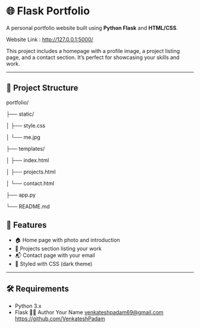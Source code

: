 # 🌐 Flask Portfolio

A personal portfolio website built using **Python Flask** and **HTML/CSS**.

Website Link : http://127.0.0.1:5000/

This project includes a homepage with a profile image, a project listing page, and a contact section. It’s perfect for showcasing your skills and work.

---

## 📂 Project Structure

portfolio/

├── static/

│ ├── style.css

│ └── me.jpg

├── templates/

│ ├── index.html

│ ├── projects.html

│ └── contact.html

├── app.py

└── README.md

## 🚀 Features

- 🏠 Home page with photo and introduction
- 💼 Projects section listing your work
- 📬 Contact page with your email
- 🎨 Styled with CSS (dark theme)

---

## 🛠️ Requirements

- Python 3.x
- Flask
🧑‍💻 Author
Your Name
venkateshpadam69@gmail.com
https://github.com/VenkateshPadam
